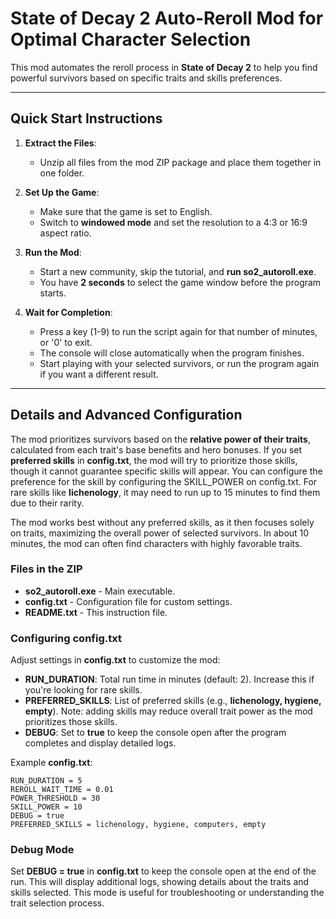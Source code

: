 # State of Decay 2 Auto-Reroll Mod for Optimal Character Selection

This mod automates the reroll process in **State of Decay 2** to help you find powerful survivors based on specific traits and skills preferences.

---

## Quick Start Instructions

1. **Extract the Files**:
   - Unzip all files from the mod ZIP package and place them together in one folder.

2. **Set Up the Game**:
   - Make sure that the game is set to English.
   - Switch to **windowed mode** and set the resolution to a 4:3 or 16:9 aspect ratio.

3. **Run the Mod**:
   - Start a new community, skip the tutorial, and **run so2_autoroll.exe**.
   - You have **2 seconds** to select the game window before the program starts.

4. **Wait for Completion**:
   - Press a key (1-9) to run the script again for that number of minutes, or '0' to exit.
   - The console will close automatically when the program finishes.
   - Start playing with your selected survivors, or run the program again if you want a different result.

---

## Details and Advanced Configuration

The mod prioritizes survivors based on the **relative power of their traits**, calculated from each trait's base benefits and hero bonuses. If you set **preferred skills** in **config.txt**, the mod will try to prioritize those skills, though it cannot guarantee specific skills will appear. You can configure the preference for the skill by configuring the SKILL_POWER on config.txt. For rare skills like **lichenology**, it may need to run up to 15 minutes to find them due to their rarity.

The mod works best without any preferred skills, as it then focuses solely on traits, maximizing the overall power of selected survivors. In about 10 minutes, the mod can often find characters with highly favorable traits.

### Files in the ZIP

- **so2_autoroll.exe** - Main executable.
- **config.txt** - Configuration file for custom settings.
- **README.txt** - This instruction file.

### Configuring **config.txt**

Adjust settings in **config.txt** to customize the mod:

- **RUN_DURATION**: Total run time in minutes (default: 2). Increase this if you're looking for rare skills.
- **PREFERRED_SKILLS**: List of preferred skills (e.g., **lichenology, hygiene, empty**). Note: adding skills may reduce overall trait power as the mod prioritizes those skills.
- **DEBUG**: Set to **true** to keep the console open after the program completes and display detailed logs.

Example **config.txt**:

```plaintext
RUN_DURATION = 5
REROLL_WAIT_TIME = 0.01
POWER_THRESHOLD = 30
SKILL_POWER = 10
DEBUG = true
PREFERRED_SKILLS = lichenology, hygiene, computers, empty
```

### Debug Mode

Set **DEBUG = true** in **config.txt** to keep the console open at the end of the run. This will display additional logs, showing details about the traits and skills selected. This mode is useful for troubleshooting or understanding the trait selection process.
